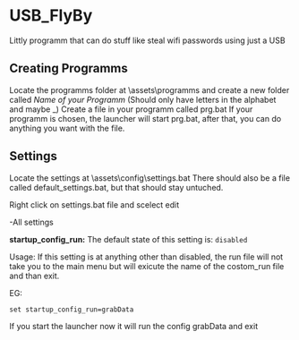 # USB_FlyBy
Littly programm that can do stuff like steal wifi passwords using just a USB


## Creating Programms
Locate the programms folder at \assets\programms and create a new folder called *Name of your Programm* (Should only have letters in the alphabet and maybe _)
Create a file in your programm called prg.bat
If your programm is chosen, the launcher will start prg.bat, after that, you can do anything you want with the file.

## Settings

Locate the settings at \assets\config\settings.bat
There should also be a file called default_settings.bat, but that should stay untuched.

Right click on settings.bat file and scelect edit

-All settings

__startup_config_run:__
The default state of this setting is:
`disabled`

Usage:
If this setting is at anything other than disabled, the run file will not take you to the main menu but will exicute the name of the costom_run file and than exit.

EG:

`set startup_config_run=grabData`

If you start the launcher now it will run the config grabData and exit
